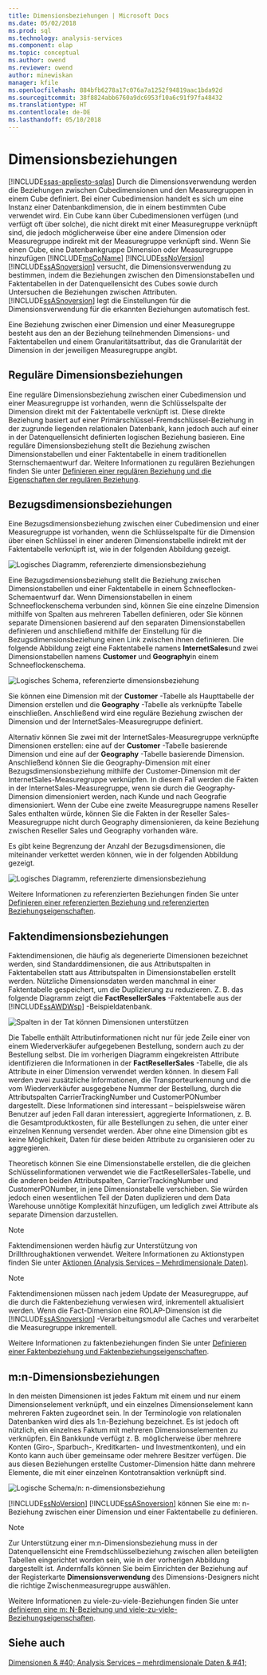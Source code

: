 ```yaml
---
title: Dimensionsbeziehungen | Microsoft Docs
ms.date: 05/02/2018
ms.prod: sql
ms.technology: analysis-services
ms.component: olap
ms.topic: conceptual
ms.author: owend
ms.reviewer: owend
author: minewiskan
manager: kfile
ms.openlocfilehash: 884bfb6278a17c076a7a1252f94819aac1bda92d
ms.sourcegitcommit: 38f8824abb6760a9dc6953f10a6c91f97fa48432
ms.translationtype: HT
ms.contentlocale: de-DE
ms.lasthandoff: 05/10/2018
---
```

# <a name="dimension-relationships"></a>Dimensionsbeziehungen
[!INCLUDE[ssas-appliesto-sqlas](../../includes/ssas-appliesto-sqlas.md)]
  Durch die Dimensionsverwendung werden die Beziehungen zwischen Cubedimensionen und den Measuregruppen in einem Cube definiert. Bei einer Cubedimension handelt es sich um eine Instanz einer Datenbankdimension, die in einem bestimmten Cube verwendet wird. Ein Cube kann über Cubedimensionen verfügen (und verfügt oft über solche), die nicht direkt mit einer Measuregruppe verknüpft sind, die jedoch möglicherweise über eine andere Dimension oder Measuregruppe indirekt mit der Measuregruppe verknüpft sind. Wenn Sie einen Cube, eine Datenbankgruppe Dimension oder Measuregruppe hinzufügen [!INCLUDE[msCoName](../../includes/msconame-md.md)] [!INCLUDE[ssNoVersion](../../includes/ssnoversion-md.md)] [!INCLUDE[ssASnoversion](../../includes/ssasnoversion-md.md)] versucht, die Dimensionsverwendung zu bestimmen, indem die Beziehungen zwischen den Dimensionstabellen und Faktentabellen in der Datenquellensicht des Cubes sowie durch Untersuchen die Beziehungen zwischen Attributen. [!INCLUDE[ssASnoversion](../../includes/ssasnoversion-md.md)] legt die Einstellungen für die Dimensionsverwendung für die erkannten Beziehungen automatisch fest.  
  
 Eine Beziehung zwischen einer Dimension und einer Measuregruppe besteht aus den an der Beziehung teilnehmenden Dimensions- und Faktentabellen und einem Granularitätsattribut, das die Granularität der Dimension in der jeweiligen Measuregruppe angibt.  
  
## <a name="regular-dimension-relationships"></a>Reguläre Dimensionsbeziehungen  
 Eine reguläre Dimensionsbeziehung zwischen einer Cubedimension und einer Measuregruppe ist vorhanden, wenn die Schlüsselspalte der Dimension direkt mit der Faktentabelle verknüpft ist. Diese direkte Beziehung basiert auf einer Primärschlüssel-Fremdschlüssel-Beziehung in der zugrunde liegenden relationalen Datenbank, kann jedoch auch auf einer in der Datenquellensicht definierten logischen Beziehung basieren. Eine reguläre Dimensionsbeziehung stellt die Beziehung zwischen Dimensionstabellen und einer Faktentabelle in einem traditionellen Sternschemaentwurf dar. Weitere Informationen zu regulären Beziehungen finden Sie unter [Definieren einer regulären Beziehung und die Eigenschaften der regulären Beziehung](../../analysis-services/multidimensional-models/define-a-regular-relationship-and-regular-relationship-properties.md).  
  
## <a name="reference-dimension-relationships"></a>Bezugsdimensionsbeziehungen  
 Eine Bezugsdimensionsbeziehung zwischen einer Cubedimension und einer Measuregruppe ist vorhanden, wenn die Schlüsselspalte für die Dimension über einen Schlüssel in einer anderen Dimensionstabelle indirekt mit der Faktentabelle verknüpft ist, wie in der folgenden Abbildung gezeigt.  
  
 ![Logisches Diagramm, referenzierte dimensionsbeziehung](../../analysis-services/multidimensional-models-olap-logical-cube-objects/media/as-refdimension1.gif "logisches Diagramm, referenzierte dimensionsbeziehung")  
  
 Eine Bezugsdimensionsbeziehung stellt die Beziehung zwischen Dimensionstabellen und einer Faktentabelle in einem Schneeflocken-Schemaentwurf dar. Wenn Dimensionstabellen in einem Schneeflockenschema verbunden sind, können Sie eine einzelne Dimension mithilfe von Spalten aus mehreren Tabellen definieren, oder Sie können separate Dimensionen basierend auf den separaten Dimensionstabellen definieren und anschließend mithilfe der Einstellung für die Bezugsdimensionsbeziehung einen Link zwischen ihnen definieren. Die folgende Abbildung zeigt eine Faktentabelle namens **InternetSales**und zwei Dimensionstabellen namens **Customer** und **Geography**in einem Schneeflockenschema.  
  
 ![Logisches Schema, referenzierte dimensionsbeziehung](../../analysis-services/multidimensional-models-olap-logical-cube-objects/media/as-refdim-schema1.gif "logisches Schema, referenzierte dimensionsbeziehung")  
  
 Sie können eine Dimension mit der **Customer** -Tabelle als Haupttabelle der Dimension erstellen und die **Geography** -Tabelle als verknüpfte Tabelle einschließen. Anschließend wird eine reguläre Beziehung zwischen der Dimension und der InternetSales-Measuregruppe definiert.  
  
 Alternativ können Sie zwei mit der InternetSales-Measuregruppe verknüpfte Dimensionen erstellen: eine auf der **Customer** -Tabelle basierende Dimension und eine auf der **Geography** -Tabelle basierende Dimension. Anschließend können Sie die Geography-Dimension mit einer Bezugsdimensionsbeziehung mithilfe der Customer-Dimension mit der InternetSales-Measuregruppe verknüpfen. In diesem Fall werden die Fakten in der InternetSales-Measuregruppe, wenn sie durch die Geography-Dimension dimensioniert werden, nach Kunde und nach Geografie dimensioniert. Wenn der Cube eine zweite Measuregruppe namens Reseller Sales enthalten würde, können Sie die Fakten in der Reseller Sales-Measuregruppe nicht durch Geography dimensionieren, da keine Beziehung zwischen Reseller Sales und Geography vorhanden wäre.  
  
 Es gibt keine Begrenzung der Anzahl der Bezugsdimensionen, die miteinander verkettet werden können, wie in der folgenden Abbildung gezeigt.  
  
 ![Logisches Diagramm, referenzierte dimensionsbeziehung](../../analysis-services/multidimensional-models-olap-logical-cube-objects/media/as-refdimension2.gif "logisches Diagramm, referenzierte dimensionsbeziehung")  
  
 Weitere Informationen zu referenzierten Beziehungen finden Sie unter [Definieren einer referenzierten Beziehung und referenzierten Beziehungseigenschaften](../../analysis-services/multidimensional-models/define-a-referenced-relationship-and-referenced-relationship-properties.md).  
  
## <a name="fact-dimension-relationships"></a>Faktendimensionsbeziehungen  
 Faktendimensionen, die häufig als degenerierte Dimensionen bezeichnet werden, sind Standarddimensionen, die aus Attributspalten in Faktentabellen statt aus Attributspalten in Dimensionstabellen erstellt werden. Nützliche Dimensionsdaten werden manchmal in einer Faktentabelle gespeichert, um die Duplizierung zu reduzieren. Z. B. das folgende Diagramm zeigt die **FactResellerSales** -Faktentabelle aus der [!INCLUDE[ssAWDWsp](../../includes/ssawdwsp-md.md)] -Beispieldatenbank.  
  
 ![Spalten in der Tat können Dimensionen unterstützen](../../analysis-services/multidimensional-models-olap-logical-cube-objects/media/as-factdim.gif "Spalten in der Tat können Dimensionen unterstützen")  
  
 Die Tabelle enthält Attributinformationen nicht nur für jede Zeile einer von einem Wiederverkäufer aufgegebenen Bestellung, sondern auch zu der Bestellung selbst. Die im vorherigen Diagramm eingekreisten Attribute identifizieren die Informationen in der **FactResellerSales** -Tabelle, die als Attribute in einer Dimension verwendet werden können. In diesem Fall werden zwei zusätzliche Informationen, die Transporteurkennung und die vom Wiederverkäufer ausgegebene Nummer der Bestellung, durch die Attributspalten CarrierTrackingNumber und CustomerPONumber dargestellt. Diese Informationen sind interessant – beispielsweise wären Benutzer auf jeden Fall daran interessiert, aggregierte Informationen, z. B. die Gesamtproduktkosten, für alle Bestellungen zu sehen, die unter einer einzelnen Kennung versendet werden. Aber ohne eine Dimension gibt es keine Möglichkeit, Daten für diese beiden Attribute zu organisieren oder zu aggregieren.  
  
 Theoretisch können Sie eine Dimensionstabelle erstellen, die die gleichen Schlüsselinformationen verwendet wie die FactResellerSales-Tabelle, und die anderen beiden Attributspalten, CarrierTrackingNumber und CustomerPONumber, in jene Dimensionstabelle verschieben. Sie würden jedoch einen wesentlichen Teil der Daten duplizieren und dem Data Warehouse unnötige Komplexität hinzufügen, um lediglich zwei Attribute als separate Dimension darzustellen.  
  
> [!NOTE]  
>  Faktendimensionen werden häufig zur Unterstützung von Drillthroughaktionen verwendet. Weitere Informationen zu Aktionstypen finden Sie unter [Aktionen &#40;Analysis Services – Mehrdimensionale Daten&#41;](../../analysis-services/multidimensional-models/actions-analysis-services-multidimensional-data.md).  
  
> [!NOTE]  
>  Faktendimensionen müssen nach jedem Update der Measuregruppe, auf die durch die Faktenbeziehung verwiesen wird, inkrementell aktualisiert werden. Wenn die Fact-Dimension eine ROLAP-Dimension ist die [!INCLUDE[ssASnoversion](../../includes/ssasnoversion-md.md)] -Verarbeitungsmodul alle Caches und verarbeitet die Measuregruppe inkrementell.  
  
 Weitere Informationen zu faktenbeziehungen finden Sie unter [Definieren einer Faktenbeziehung und Faktenbeziehungseigenschaften](../../analysis-services/multidimensional-models/define-a-fact-relationship-and-fact-relationship-properties.md).  
  
## <a name="many-to-many-dimension-relationships"></a>m:n-Dimensionsbeziehungen  
 In den meisten Dimensionen ist jedes Faktum mit einem und nur einem Dimensionselement verknüpft, und ein einzelnes Dimensionselement kann mehreren Fakten zugeordnet sein. In der Terminologie von relationalen Datenbanken wird dies als 1:n-Beziehung bezeichnet. Es ist jedoch oft nützlich, ein einzelnes Faktum mit mehreren Dimensionselementen zu verknüpfen. Ein Bankkunde verfügt z. B. möglicherweise über mehrere Konten (Giro-, Sparbuch-, Kreditkarten- und Investmentkonten), und ein Konto kann auch über gemeinsame oder mehrere Besitzer verfügen. Die aus diesen Beziehungen erstellte Customer-Dimension hätte dann mehrere Elemente, die mit einer einzelnen Kontotransaktion verknüpft sind.  
  
 ![Logische Schema/n: n-dimensionsbeziehung](../../analysis-services/multidimensional-models-olap-logical-cube-objects/media/as-many-dimension1.gif "logische Schema/n: n-dimensionsbeziehung")  
  
 [!INCLUDE[ssNoVersion](../../includes/ssnoversion-md.md)] [!INCLUDE[ssASnoversion](../../includes/ssasnoversion-md.md)] können Sie eine m: n-Beziehung zwischen einer Dimension und einer Faktentabelle zu definieren.  
  
> [!NOTE]  
>  Zur Unterstützung einer m:n-Dimensionsbeziehung muss in der Datenquellensicht eine Fremdschlüsselbeziehung zwischen allen beteiligten Tabellen eingerichtet worden sein, wie in der vorherigen Abbildung dargestellt ist. Andernfalls können Sie beim Einrichten der Beziehung auf der Registerkarte **Dimensionsverwendung** des Dimensions-Designers nicht die richtige Zwischenmeasuregruppe auswählen.  
  
 Weitere Informationen zu viele-zu-viele-Beziehungen finden Sie unter [definieren eine m: N-Beziehung und viele-zu-viele-Beziehungseigenschaften](../../analysis-services/multidimensional-models/define-a-many-to-many-relationship-and-many-to-many-relationship-properties.md).  
  
## <a name="see-also"></a>Siehe auch  
 [Dimensionen & #40; Analysis Services – mehrdimensionale Daten & #41;](../../analysis-services/multidimensional-models-olap-logical-dimension-objects/dimensions-analysis-services-multidimensional-data.md)  
  
  
